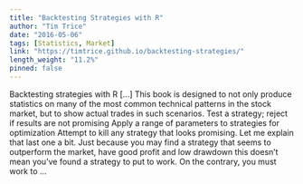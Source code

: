 ```yaml
---
title: "Backtesting Strategies with R"
author: "Tim Trice"
date: "2016-05-06"
tags: [Statistics, Market]
link: "https://timtrice.github.io/backtesting-strategies/"
length_weight: "11.2%"
pinned: false
---
```


Backtesting strategies with R [...] This book is designed to not only produce statistics on many of the most common technical patterns in the stock market, but to show actual trades in such scenarios. Test a strategy; reject if results are not promising Apply a range of parameters to strategies for optimization Attempt to kill any strategy that looks promising. Let me explain that last one a bit. Just because you may find a strategy that seems to outperform the market, have good profit and low drawdown this doesn’t mean you’ve found a strategy to put to work. On the contrary, you must work to  ...
